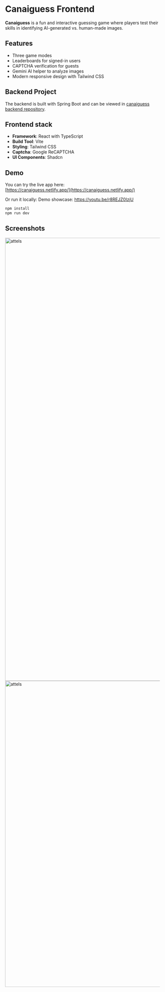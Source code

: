 # Canaiguess Frontend

**Canaiguess** is a fun and interactive guessing game where players test their skills in identifying AI-generated vs. human-made images. 

## Features

- Three game modes
- Leaderboards for signed-in users
- CAPTCHA verification for guests
- Gemini AI helper to analyze images
- Modern responsive design with Tailwind CSS

## Backend Project

The backend is built with Spring Boot and can be viewed in [canaiguess backend repository](https://github.com/JavaBootcampJuly2025/canaiguess-backend).

## Frontend stack

- **Framework**: React with TypeScript
- **Build Tool**: Vite
- **Styling**: Tailwind CSS
- **Captcha**: Google ReCAPTCHA
- **UI Components**: Shadcn

## Demo

You can try the live app here:  
[https://canaiguess.netlify.app/](https://canaiguess.netlify.app/)

Or run it locally:
Demo showcase:
https://youtu.be/r8REJZ0IzjU

```bash
npm install
npm run dev
```

## Screenshots

<img width="754" height="1437" alt="attels" src="https://github.com/user-attachments/assets/cf412332-2887-44ed-a847-20d6eb49a350" />

<img width="767" height="993" alt="attels" src="https://github.com/user-attachments/assets/fa5f6f93-28de-4312-bef9-dbc59798c75f" />
